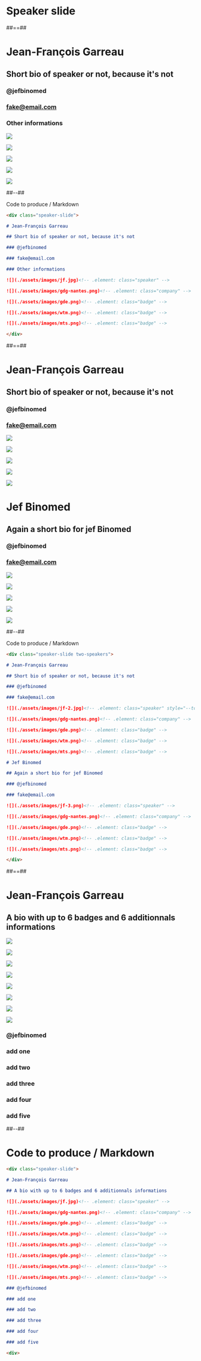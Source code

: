 <!-- .slide: class="transition" -->

# Speaker slide

##==##

<!-- .slide: class="speaker-slide" -->

<div class="speaker-slide">

# Jean-François Garreau

## Short bio of speaker or not, because it's not

### @jefbinomed

### fake@email.com

### Other informations

![](./assets/images/jf.jpg)<!-- .element: class="speaker" -->

![](./assets/images/gdg-nantes.png)<!-- .element: class="company" -->

![](./assets/images/gde.png)<!-- .element: class="badge" -->

![](./assets/images/wtm.png)<!-- .element: class="badge" -->

![](./assets/images/mts.png)<!-- .element: class="badge" -->

</div>

##--##

Code to produce / Markdown

```markdown
<div class="speaker-slide">

# Jean-François Garreau

## Short bio of speaker or not, because it's not

### @jefbinomed

### fake@email.com

### Other informations

![](./assets/images/jf.jpg)<!-- .element: class="speaker" -->

![](./assets/images/gdg-nantes.png)<!-- .element: class="company" -->

![](./assets/images/gde.png)<!-- .element: class="badge" -->

![](./assets/images/wtm.png)<!-- .element: class="badge" -->

![](./assets/images/mts.png)<!-- .element: class="badge" -->

</div>
```

##==##

<!-- .slide: class="speaker-slide" -->

<div class="speaker-slide two-speakers">

# Jean-François Garreau

## Short bio of speaker or not, because it's not

### @jefbinomed

### fake@email.com

![](./assets/images/jf-2.jpg)<!-- .element: class="speaker" style="--tc-speaker-img-post:right;"-->

![](./assets/images/gdg-nantes.png)<!-- .element: class="company" -->

![](./assets/images/gde.png)<!-- .element: class="badge" -->

![](./assets/images/wtm.png)<!-- .element: class="badge" -->

![](./assets/images/mts.png)<!-- .element: class="badge" -->

# Jef Binomed

## Again a short bio for jef Binomed

### @jefbinomed

### fake@email.com

![](./assets/images/jf-3.png)<!-- .element: class="speaker" -->

![](./assets/images/gdg-nantes.png)<!-- .element: class="company" -->

![](./assets/images/gde.png)<!-- .element: class="badge" -->

![](./assets/images/wtm.png)<!-- .element: class="badge" -->

![](./assets/images/mts.png)<!-- .element: class="badge" -->

</div>

##--##

Code to produce / Markdown

```markdown
<div class="speaker-slide two-speakers">

# Jean-François Garreau

## Short bio of speaker or not, because it's not

### @jefbinomed

### fake@email.com

![](./assets/images/jf-2.jpg)<!-- .element: class="speaker" style="--tc-speaker-img-post:right;"-->

![](./assets/images/gdg-nantes.png)<!-- .element: class="company" -->

![](./assets/images/gde.png)<!-- .element: class="badge" -->

![](./assets/images/wtm.png)<!-- .element: class="badge" -->

![](./assets/images/mts.png)<!-- .element: class="badge" -->

# Jef Binomed

## Again a short bio for jef Binomed

### @jefbinomed

### fake@email.com

![](./assets/images/jf-3.png)<!-- .element: class="speaker" -->

![](./assets/images/gdg-nantes.png)<!-- .element: class="company" -->

![](./assets/images/gde.png)<!-- .element: class="badge" -->

![](./assets/images/wtm.png)<!-- .element: class="badge" -->

![](./assets/images/mts.png)<!-- .element: class="badge" -->

</div>
```

##==##

<!-- .slide: class="speaker-slide" -->

<div class="speaker-slide">

# Jean-François Garreau

## A bio with up to 6 badges and 6 additionnals informations

![](./assets/images/jf.jpg)<!-- .element: class="speaker" -->

![](./assets/images/gdg-nantes.png)<!-- .element: class="company" -->

![](./assets/images/gde.png)<!-- .element: class="badge" -->

![](./assets/images/wtm.png)<!-- .element: class="badge" -->

![](./assets/images/mts.png)<!-- .element: class="badge" -->

![](./assets/images/gde.png)<!-- .element: class="badge" -->

![](./assets/images/wtm.png)<!-- .element: class="badge" -->

![](./assets/images/mts.png)<!-- .element: class="badge" -->

### @jefbinomed

### add one

### add two

### add three

### add four

### add five

<div>

##--##

<!-- .slide: class="with-code" -->

# Code to produce / Markdown

```markdown
<div class="speaker-slide">

# Jean-François Garreau

## A bio with up to 6 badges and 6 additionnals informations

![](./assets/images/jf.jpg)<!-- .element: class="speaker" -->

![](./assets/images/gdg-nantes.png)<!-- .element: class="company" -->

![](./assets/images/gde.png)<!-- .element: class="badge" -->

![](./assets/images/wtm.png)<!-- .element: class="badge" -->

![](./assets/images/mts.png)<!-- .element: class="badge" -->

![](./assets/images/gde.png)<!-- .element: class="badge" -->

![](./assets/images/wtm.png)<!-- .element: class="badge" -->

![](./assets/images/mts.png)<!-- .element: class="badge" -->

### @jefbinomed

### add one

### add two

### add three

### add four

### add five

<div>
```
